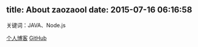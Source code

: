 title: About zaozaool
date: 2015-07-16 06:16:58
---

关键词：JAVA、Node.js

[个人博客](http://zaozaool.github.io/)
[GitHub](http://www.github.com/zaozaool)
